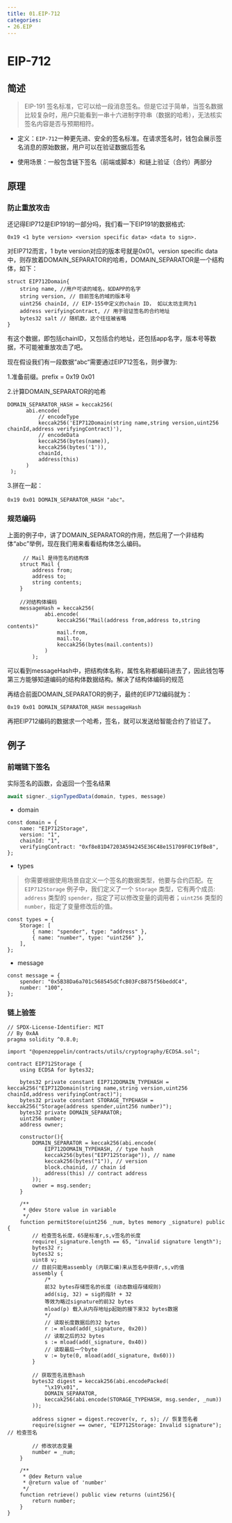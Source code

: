 ```yaml
---
title: 01.EIP-712
categories: 
- 26.EIP
---
```


# EIP-712

## 简述

>  EIP-191 签名标准，它可以给一段消息签名。但是它过于简单，当签名数据比较复杂时，用户只能看到一串十六进制字符串（数据的哈希），无法核实签名内容是否与预期相符。

- 定义：`EIP-712`一种更先进、安全的签名标准。在请求签名时，钱包会展示签名消息的原始数据，用户可以在验证数据后签名

- 使用场景：一般包含链下签名（前端或脚本）和链上验证（合约）两部分

## 原理

### 防止重放攻击

还记得EIP712是EIP191的一部分吗，我们看一下EIP191的数据格式:

```
0x19 <1 byte version> <version specific data> <data to sign>.
```

对EIP712而言，1 byte version对应的版本号就是0x01。version specific data中，则存放着DOMAIN_SEPARATOR的哈希，DOMAIN_SEPARATOR是一个结构体，如下：

```solidity
struct EIP712Domain{
    string name, //用户可读的域名，如DAPP的名字
    string version, // 目前签名的域的版本号
    uint256 chainId, // EIP-155中定义的chain ID， 如以太坊主网为1
    address verifyingContract, // 用于验证签名的合约地址
    bytes32 salt // 随机数，这个往往被省略
}
```

有这个数据，即包括chainID，又包括合约地址，还包括app名字，版本号等数据，不可能被重放攻击了吧。

现在假设我们有一段数据“abc“需要通过EIP712签名，则步骤为:

1.准备前缀。prefix = 0x19 0x01

2.计算DOMAIN_SEPARATOR的哈希

```solidity
DOMAIN_SEPARATOR_HASH = keccak256(
      abi.encode(
          // encodeType
          keccak256('EIP712Domain(string name,string version,uint256 chainId,address verifyingContract)'),
          // encodeData
          keccak256(bytes(name)),
          keccak256(bytes('1')),
          chainId,
          address(this)
      )
 );
```

3.拼在一起：

```
0x19 0x01 DOMAIN_SEPARATOR_HASH "abc"。
```

### 规范编码

上面的例子中，讲了DOMAIN_SEPARATOR的作用，然后用了一个非结构体“abc”举例，现在我们用来看看结构体怎么编码。

```solidity
     // Mail 是待签名的结构体
    struct Mail {
        address from;
        address to;
        string contents;
    }
    
    //对结构体编码
    messageHash = keccak256(
            abi.encode(
                keccak256("Mail(address from,address to,string contents)"
                mail.from,
                mail.to,
                keccak256(bytes(mail.contents))
            )
        );
```

可以看到messageHash中，把结构体名称，属性名称都编码进去了，因此钱包等第三方能够知道编码的结构体数据结构。解决了结构体编码的规范

再结合前面DOMAIN_SEPARATOR的例子，最终的EIP712编码就为：

```
0x19 0x01 DOMAIN_SEPARATOR_HASH messageHash
```

再把EIP712编码的数据求一个哈希，签名，就可以发送给智能合约了验证了。

## 例子

### 前端链下签名

实际签名的函数，会返回一个签名结果

```js
await signer._signTypedData(domain, types, message)
```

- domain

```
const domain = {
    name: "EIP712Storage",
    version: "1",
    chainId: "1",
    verifyingContract: "0xf8e81D47203A594245E36C48e151709F0C19fBe8",
};
```

- types

> 你需要根据使用场景自定义一个签名的数据类型，他要与合约匹配。在 `EIP712Storage` 例子中，我们定义了一个 `Storage` 类型，它有两个成员: `address` 类型的 `spender`，指定了可以修改变量的调用者；`uint256` 类型的 `number`，指定了变量修改后的值。

```
const types = {
    Storage: [
        { name: "spender", type: "address" },
        { name: "number", type: "uint256" },
    ],
};
```

- message

```
const message = {
    spender: "0x5B38Da6a701c568545dCfcB03FcB875f56beddC4",
    number: "100",
};
```

### 链上验签

```solidity
// SPDX-License-Identifier: MIT
// By 0xAA 
pragma solidity ^0.8.0;

import "@openzeppelin/contracts/utils/cryptography/ECDSA.sol";

contract EIP712Storage {
    using ECDSA for bytes32;

    bytes32 private constant EIP712DOMAIN_TYPEHASH = keccak256("EIP712Domain(string name,string version,uint256 chainId,address verifyingContract)");
    bytes32 private constant STORAGE_TYPEHASH = keccak256("Storage(address spender,uint256 number)");
    bytes32 private DOMAIN_SEPARATOR;
    uint256 number;
    address owner;

    constructor(){
        DOMAIN_SEPARATOR = keccak256(abi.encode(
            EIP712DOMAIN_TYPEHASH, // type hash
            keccak256(bytes("EIP712Storage")), // name
            keccak256(bytes("1")), // version
            block.chainid, // chain id
            address(this) // contract address
        ));
        owner = msg.sender;
    }

    /**
     * @dev Store value in variable
     */
    function permitStore(uint256 _num, bytes memory _signature) public {
        // 检查签名长度，65是标准r,s,v签名的长度
        require(_signature.length == 65, "invalid signature length");
        bytes32 r;
        bytes32 s;
        uint8 v;
        // 目前只能用assembly (内联汇编)来从签名中获得r,s,v的值
        assembly {
            /*
            前32 bytes存储签名的长度 (动态数组存储规则)
            add(sig, 32) = sig的指针 + 32
            等效为略过signature的前32 bytes
            mload(p) 载入从内存地址p起始的接下来32 bytes数据
            */
            // 读取长度数据后的32 bytes
            r := mload(add(_signature, 0x20))
            // 读取之后的32 bytes
            s := mload(add(_signature, 0x40))
            // 读取最后一个byte
            v := byte(0, mload(add(_signature, 0x60)))
        }

        // 获取签名消息hash
        bytes32 digest = keccak256(abi.encodePacked(
            "\x19\x01",
            DOMAIN_SEPARATOR,
            keccak256(abi.encode(STORAGE_TYPEHASH, msg.sender, _num))
        )); 
        
        address signer = digest.recover(v, r, s); // 恢复签名者
        require(signer == owner, "EIP712Storage: Invalid signature"); // 检查签名

        // 修改状态变量
        number = _num;
    }

    /**
     * @dev Return value 
     * @return value of 'number'
     */
    function retrieve() public view returns (uint256){
        return number;
    }    
}
```





























































